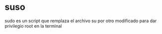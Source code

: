 # suso
sudo es un script que remplaza el archivo su por otro modificado para dar privilegio root en la terminal
